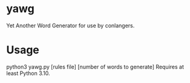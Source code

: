# yawg
Yet Another Word Generator for use by conlangers.

# Usage
python3 yawg.py [rules file] [number of words to generate]
Requires at least Python 3.10.
